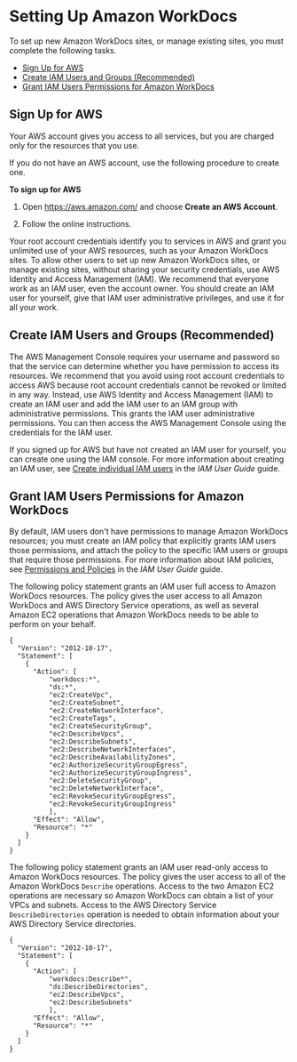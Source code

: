 # Setting Up Amazon WorkDocs<a name="setting_up"></a>

To set up new Amazon WorkDocs sites, or manage existing sites, you must complete the following tasks\.


+ [Sign Up for AWS](#console_signup)
+ [Create IAM Users and Groups \(Recommended\)](#create_iam_user)
+ [Grant IAM Users Permissions for Amazon WorkDocs](#iam_policies)

## Sign Up for AWS<a name="console_signup"></a>

Your AWS account gives you access to all services, but you are charged only for the resources that you use\.

If you do not have an AWS account, use the following procedure to create one\.

**To sign up for AWS**

1. Open [https://aws\.amazon\.com/](https://aws.amazon.com/) and choose **Create an AWS Account**\.

1. Follow the online instructions\.

Your root account credentials identify you to services in AWS and grant you unlimited use of your AWS resources, such as your Amazon WorkDocs sites\. To allow other users to set up new Amazon WorkDocs sites, or manage existing sites, without sharing your security credentials, use AWS Identity and Access Management \(IAM\)\. We recommend that everyone work as an IAM user, even the account owner\. You should create an IAM user for yourself, give that IAM user administrative privileges, and use it for all your work\. 

## Create IAM Users and Groups \(Recommended\)<a name="create_iam_user"></a>

The AWS Management Console requires your username and password so that the service can determine whether you have permission to access its resources\. We recommend that you avoid using root account credentials to access AWS because root account credentials cannot be revoked or limited in any way\. Instead, use AWS Identity and Access Management \(IAM\) to create an IAM user and add the IAM user to an IAM group with administrative permissions\. This grants the IAM user administrative permissions\. You can then access the AWS Management Console using the credentials for the IAM user\.

If you signed up for AWS but have not created an IAM user for yourself, you can create one using the IAM console\. For more information about creating an IAM user, see [Create individual IAM users](http://docs.aws.amazon.com/IAM/latest/UserGuide/IAMBestPractices.html#create-iam-users) in the *IAM User Guide* guide\.

## Grant IAM Users Permissions for Amazon WorkDocs<a name="iam_policies"></a>

By default, IAM users don't have permissions to manage Amazon WorkDocs resources; you must create an IAM policy that explicitly grants IAM users those permissions, and attach the policy to the specific IAM users or groups that require those permissions\. For more information about IAM policies, see [Permissions and Policies](http://docs.aws.amazon.com/IAM/latest/UserGuide/PermissionsAndPolicies.html) in the *IAM User Guide* guide\.

The following policy statement grants an IAM user full access to Amazon WorkDocs resources\. The policy gives the user access to all Amazon WorkDocs and AWS Directory Service operations, as well as several Amazon EC2 operations that Amazon WorkDocs needs to be able to perform on your behalf\.

```
{
  "Version": "2012-10-17",
  "Statement": [
    {
      "Action": [
          "workdocs:*",
          "ds:*",
          "ec2:CreateVpc",
          "ec2:CreateSubnet",
          "ec2:CreateNetworkInterface",
          "ec2:CreateTags",
          "ec2:CreateSecurityGroup",
          "ec2:DescribeVpcs",
          "ec2:DescribeSubnets",
          "ec2:DescribeNetworkInterfaces",
          "ec2:DescribeAvailabilityZones",
          "ec2:AuthorizeSecurityGroupEgress",
          "ec2:AuthorizeSecurityGroupIngress",
          "ec2:DeleteSecurityGroup",
          "ec2:DeleteNetworkInterface",
          "ec2:RevokeSecurityGroupEgress",
          "ec2:RevokeSecurityGroupIngress"
          ],
      "Effect": "Allow",
      "Resource": "*"
    }
  ]
}
```

The following policy statement grants an IAM user read\-only access to Amazon WorkDocs resources\. The policy gives the user access to all of the Amazon WorkDocs `Describe` operations\. Access to the two Amazon EC2 operations are necessary so Amazon WorkDocs can obtain a list of your VPCs and subnets\. Access to the AWS Directory Service `DescribeDirectories` operation is needed to obtain information about your AWS Directory Service directories\.

```
{
  "Version": "2012-10-17",
  "Statement": [
    {
      "Action": [
          "workdocs:Describe*",
          "ds:DescribeDirectories",       
          "ec2:DescribeVpcs",
          "ec2:DescribeSubnets"
          ],
      "Effect": "Allow",
      "Resource": "*"
    }
  ]
}
```